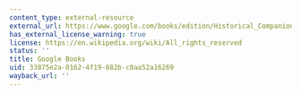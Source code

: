 ```yaml
---
content_type: external-resource
external_url: https://www.google.com/books/edition/Historical_Companion_to_Postcolonial_Lit/HfPcCQAAQBAJ?hl=en&gbpv=1
has_external_license_warning: true
license: https://en.wikipedia.org/wiki/All_rights_reserved
status: ''
title: Google Books
uid: 33875e2a-0162-4f19-882b-c0aa52a16269
wayback_url: ''
---
```

